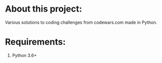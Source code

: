 # About this project:
Various solutions to coding challenges from codewars.com made in Python.

# Requirements:
1. Python 3.6+
